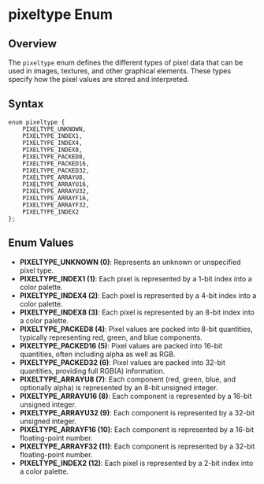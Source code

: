 # pixeltype Enum

## Overview
The `pixeltype` enum defines the different types of pixel data that can be used in images, textures, and other graphical elements. These types specify how the pixel values are stored and interpreted.

## Syntax
```angelscript
enum pixeltype {
    PIXELTYPE_UNKNOWN,
    PIXELTYPE_INDEX1,
    PIXELTYPE_INDEX4,
    PIXELTYPE_INDEX8,
    PIXELTYPE_PACKED8,
    PIXELTYPE_PACKED16,
    PIXELTYPE_PACKED32,
    PIXELTYPE_ARRAYU8,
    PIXELTYPE_ARRAYU16,
    PIXELTYPE_ARRAYU32,
    PIXELTYPE_ARRAYF16,
    PIXELTYPE_ARRAYF32,
    PIXELTYPE_INDEX2
};
```

## Enum Values
- **PIXELTYPE_UNKNOWN (0)**: Represents an unknown or unspecified pixel type.
- **PIXELTYPE_INDEX1 (1)**: Each pixel is represented by a 1-bit index into a color palette.
- **PIXELTYPE_INDEX4 (2)**: Each pixel is represented by a 4-bit index into a color palette.
- **PIXELTYPE_INDEX8 (3)**: Each pixel is represented by an 8-bit index into a color palette.
- **PIXELTYPE_PACKED8 (4)**: Pixel values are packed into 8-bit quantities, typically representing red, green, and blue components.
- **PIXELTYPE_PACKED16 (5)**: Pixel values are packed into 16-bit quantities, often including alpha as well as RGB.
- **PIXELTYPE_PACKED32 (6)**: Pixel values are packed into 32-bit quantities, providing full RGB(A) information.
- **PIXELTYPE_ARRAYU8 (7)**: Each component (red, green, blue, and optionally alpha) is represented by an 8-bit unsigned integer.
- **PIXELTYPE_ARRAYU16 (8)**: Each component is represented by a 16-bit unsigned integer.
- **PIXELTYPE_ARRAYU32 (9)**: Each component is represented by a 32-bit unsigned integer.
- **PIXELTYPE_ARRAYF16 (10)**: Each component is represented by a 16-bit floating-point number.
- **PIXELTYPE_ARRAYF32 (11)**: Each component is represented by a 32-bit floating-point number.
- **PIXELTYPE_INDEX2 (12)**: Each pixel is represented by a 2-bit index into a color palette.
